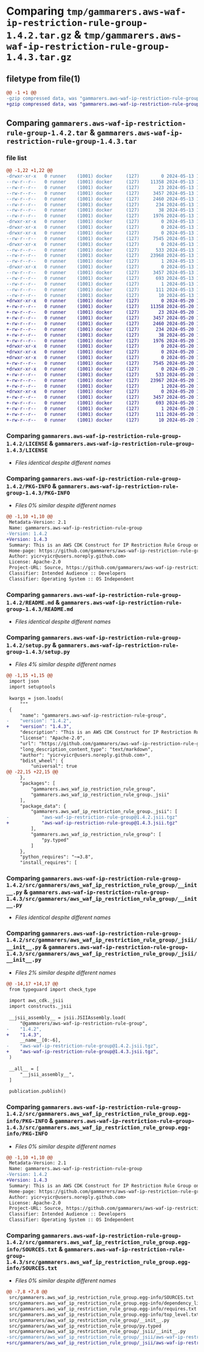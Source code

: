 # Comparing `tmp/gammarers.aws-waf-ip-restriction-rule-group-1.4.2.tar.gz` & `tmp/gammarers.aws-waf-ip-restriction-rule-group-1.4.3.tar.gz`

## filetype from file(1)

```diff
@@ -1 +1 @@
-gzip compressed data, was "gammarers.aws-waf-ip-restriction-rule-group-1.4.2.tar", last modified: Mon May 13 19:19:59 2024, max compression
+gzip compressed data, was "gammarers.aws-waf-ip-restriction-rule-group-1.4.3.tar", last modified: Mon May 20 19:20:08 2024, max compression
```

## Comparing `gammarers.aws-waf-ip-restriction-rule-group-1.4.2.tar` & `gammarers.aws-waf-ip-restriction-rule-group-1.4.3.tar`

### file list

```diff
@@ -1,22 +1,22 @@
-drwxr-xr-x   0 runner    (1001) docker     (127)        0 2024-05-13 19:19:59.404374 gammarers.aws-waf-ip-restriction-rule-group-1.4.2/
--rw-r--r--   0 runner    (1001) docker     (127)    11358 2024-05-13 19:19:47.000000 gammarers.aws-waf-ip-restriction-rule-group-1.4.2/LICENSE
--rw-r--r--   0 runner    (1001) docker     (127)       23 2024-05-13 19:19:47.000000 gammarers.aws-waf-ip-restriction-rule-group-1.4.2/MANIFEST.in
--rw-r--r--   0 runner    (1001) docker     (127)     3457 2024-05-13 19:19:59.404374 gammarers.aws-waf-ip-restriction-rule-group-1.4.2/PKG-INFO
--rw-r--r--   0 runner    (1001) docker     (127)     2460 2024-05-13 19:19:47.000000 gammarers.aws-waf-ip-restriction-rule-group-1.4.2/README.md
--rw-r--r--   0 runner    (1001) docker     (127)      234 2024-05-13 19:19:47.000000 gammarers.aws-waf-ip-restriction-rule-group-1.4.2/pyproject.toml
--rw-r--r--   0 runner    (1001) docker     (127)       38 2024-05-13 19:19:59.404374 gammarers.aws-waf-ip-restriction-rule-group-1.4.2/setup.cfg
--rw-r--r--   0 runner    (1001) docker     (127)     1976 2024-05-13 19:19:47.000000 gammarers.aws-waf-ip-restriction-rule-group-1.4.2/setup.py
-drwxr-xr-x   0 runner    (1001) docker     (127)        0 2024-05-13 19:19:59.400375 gammarers.aws-waf-ip-restriction-rule-group-1.4.2/src/
-drwxr-xr-x   0 runner    (1001) docker     (127)        0 2024-05-13 19:19:59.400375 gammarers.aws-waf-ip-restriction-rule-group-1.4.2/src/gammarers/
-drwxr-xr-x   0 runner    (1001) docker     (127)        0 2024-05-13 19:19:59.404374 gammarers.aws-waf-ip-restriction-rule-group-1.4.2/src/gammarers/aws_waf_ip_restriction_rule_group/
--rw-r--r--   0 runner    (1001) docker     (127)     7545 2024-05-13 19:19:47.000000 gammarers.aws-waf-ip-restriction-rule-group-1.4.2/src/gammarers/aws_waf_ip_restriction_rule_group/__init__.py
-drwxr-xr-x   0 runner    (1001) docker     (127)        0 2024-05-13 19:19:59.404374 gammarers.aws-waf-ip-restriction-rule-group-1.4.2/src/gammarers/aws_waf_ip_restriction_rule_group/_jsii/
--rw-r--r--   0 runner    (1001) docker     (127)      533 2024-05-13 19:19:47.000000 gammarers.aws-waf-ip-restriction-rule-group-1.4.2/src/gammarers/aws_waf_ip_restriction_rule_group/_jsii/__init__.py
--rw-r--r--   0 runner    (1001) docker     (127)    23968 2024-05-13 19:19:47.000000 gammarers.aws-waf-ip-restriction-rule-group-1.4.2/src/gammarers/aws_waf_ip_restriction_rule_group/_jsii/aws-waf-ip-restriction-rule-group@1.4.2.jsii.tgz
--rw-r--r--   0 runner    (1001) docker     (127)        1 2024-05-13 19:19:47.000000 gammarers.aws-waf-ip-restriction-rule-group-1.4.2/src/gammarers/aws_waf_ip_restriction_rule_group/py.typed
-drwxr-xr-x   0 runner    (1001) docker     (127)        0 2024-05-13 19:19:59.404374 gammarers.aws-waf-ip-restriction-rule-group-1.4.2/src/gammarers.aws_waf_ip_restriction_rule_group.egg-info/
--rw-r--r--   0 runner    (1001) docker     (127)     3457 2024-05-13 19:19:59.000000 gammarers.aws-waf-ip-restriction-rule-group-1.4.2/src/gammarers.aws_waf_ip_restriction_rule_group.egg-info/PKG-INFO
--rw-r--r--   0 runner    (1001) docker     (127)      693 2024-05-13 19:19:59.000000 gammarers.aws-waf-ip-restriction-rule-group-1.4.2/src/gammarers.aws_waf_ip_restriction_rule_group.egg-info/SOURCES.txt
--rw-r--r--   0 runner    (1001) docker     (127)        1 2024-05-13 19:19:59.000000 gammarers.aws-waf-ip-restriction-rule-group-1.4.2/src/gammarers.aws_waf_ip_restriction_rule_group.egg-info/dependency_links.txt
--rw-r--r--   0 runner    (1001) docker     (127)      111 2024-05-13 19:19:59.000000 gammarers.aws-waf-ip-restriction-rule-group-1.4.2/src/gammarers.aws_waf_ip_restriction_rule_group.egg-info/requires.txt
--rw-r--r--   0 runner    (1001) docker     (127)       10 2024-05-13 19:19:59.000000 gammarers.aws-waf-ip-restriction-rule-group-1.4.2/src/gammarers.aws_waf_ip_restriction_rule_group.egg-info/top_level.txt
+drwxr-xr-x   0 runner    (1001) docker     (127)        0 2024-05-20 19:20:08.578527 gammarers.aws-waf-ip-restriction-rule-group-1.4.3/
+-rw-r--r--   0 runner    (1001) docker     (127)    11358 2024-05-20 19:19:58.000000 gammarers.aws-waf-ip-restriction-rule-group-1.4.3/LICENSE
+-rw-r--r--   0 runner    (1001) docker     (127)       23 2024-05-20 19:19:58.000000 gammarers.aws-waf-ip-restriction-rule-group-1.4.3/MANIFEST.in
+-rw-r--r--   0 runner    (1001) docker     (127)     3457 2024-05-20 19:20:08.578527 gammarers.aws-waf-ip-restriction-rule-group-1.4.3/PKG-INFO
+-rw-r--r--   0 runner    (1001) docker     (127)     2460 2024-05-20 19:19:58.000000 gammarers.aws-waf-ip-restriction-rule-group-1.4.3/README.md
+-rw-r--r--   0 runner    (1001) docker     (127)      234 2024-05-20 19:19:58.000000 gammarers.aws-waf-ip-restriction-rule-group-1.4.3/pyproject.toml
+-rw-r--r--   0 runner    (1001) docker     (127)       38 2024-05-20 19:20:08.578527 gammarers.aws-waf-ip-restriction-rule-group-1.4.3/setup.cfg
+-rw-r--r--   0 runner    (1001) docker     (127)     1976 2024-05-20 19:19:58.000000 gammarers.aws-waf-ip-restriction-rule-group-1.4.3/setup.py
+drwxr-xr-x   0 runner    (1001) docker     (127)        0 2024-05-20 19:20:08.574526 gammarers.aws-waf-ip-restriction-rule-group-1.4.3/src/
+drwxr-xr-x   0 runner    (1001) docker     (127)        0 2024-05-20 19:20:08.574526 gammarers.aws-waf-ip-restriction-rule-group-1.4.3/src/gammarers/
+drwxr-xr-x   0 runner    (1001) docker     (127)        0 2024-05-20 19:20:08.578527 gammarers.aws-waf-ip-restriction-rule-group-1.4.3/src/gammarers/aws_waf_ip_restriction_rule_group/
+-rw-r--r--   0 runner    (1001) docker     (127)     7545 2024-05-20 19:19:58.000000 gammarers.aws-waf-ip-restriction-rule-group-1.4.3/src/gammarers/aws_waf_ip_restriction_rule_group/__init__.py
+drwxr-xr-x   0 runner    (1001) docker     (127)        0 2024-05-20 19:20:08.578527 gammarers.aws-waf-ip-restriction-rule-group-1.4.3/src/gammarers/aws_waf_ip_restriction_rule_group/_jsii/
+-rw-r--r--   0 runner    (1001) docker     (127)      533 2024-05-20 19:19:58.000000 gammarers.aws-waf-ip-restriction-rule-group-1.4.3/src/gammarers/aws_waf_ip_restriction_rule_group/_jsii/__init__.py
+-rw-r--r--   0 runner    (1001) docker     (127)    23967 2024-05-20 19:19:58.000000 gammarers.aws-waf-ip-restriction-rule-group-1.4.3/src/gammarers/aws_waf_ip_restriction_rule_group/_jsii/aws-waf-ip-restriction-rule-group@1.4.3.jsii.tgz
+-rw-r--r--   0 runner    (1001) docker     (127)        1 2024-05-20 19:19:58.000000 gammarers.aws-waf-ip-restriction-rule-group-1.4.3/src/gammarers/aws_waf_ip_restriction_rule_group/py.typed
+drwxr-xr-x   0 runner    (1001) docker     (127)        0 2024-05-20 19:20:08.578527 gammarers.aws-waf-ip-restriction-rule-group-1.4.3/src/gammarers.aws_waf_ip_restriction_rule_group.egg-info/
+-rw-r--r--   0 runner    (1001) docker     (127)     3457 2024-05-20 19:20:08.000000 gammarers.aws-waf-ip-restriction-rule-group-1.4.3/src/gammarers.aws_waf_ip_restriction_rule_group.egg-info/PKG-INFO
+-rw-r--r--   0 runner    (1001) docker     (127)      693 2024-05-20 19:20:08.000000 gammarers.aws-waf-ip-restriction-rule-group-1.4.3/src/gammarers.aws_waf_ip_restriction_rule_group.egg-info/SOURCES.txt
+-rw-r--r--   0 runner    (1001) docker     (127)        1 2024-05-20 19:20:08.000000 gammarers.aws-waf-ip-restriction-rule-group-1.4.3/src/gammarers.aws_waf_ip_restriction_rule_group.egg-info/dependency_links.txt
+-rw-r--r--   0 runner    (1001) docker     (127)      111 2024-05-20 19:20:08.000000 gammarers.aws-waf-ip-restriction-rule-group-1.4.3/src/gammarers.aws_waf_ip_restriction_rule_group.egg-info/requires.txt
+-rw-r--r--   0 runner    (1001) docker     (127)       10 2024-05-20 19:20:08.000000 gammarers.aws-waf-ip-restriction-rule-group-1.4.3/src/gammarers.aws_waf_ip_restriction_rule_group.egg-info/top_level.txt
```

### Comparing `gammarers.aws-waf-ip-restriction-rule-group-1.4.2/LICENSE` & `gammarers.aws-waf-ip-restriction-rule-group-1.4.3/LICENSE`

 * *Files identical despite different names*

### Comparing `gammarers.aws-waf-ip-restriction-rule-group-1.4.2/PKG-INFO` & `gammarers.aws-waf-ip-restriction-rule-group-1.4.3/PKG-INFO`

 * *Files 0% similar despite different names*

```diff
@@ -1,10 +1,10 @@
 Metadata-Version: 2.1
 Name: gammarers.aws-waf-ip-restriction-rule-group
-Version: 1.4.2
+Version: 1.4.3
 Summary: This is an AWS CDK Construct for IP Restriction Rule Group on WAF V2
 Home-page: https://github.com/gammarers/aws-waf-ip-restriction-rule-group.git
 Author: yicr<yicr@users.noreply.github.com>
 License: Apache-2.0
 Project-URL: Source, https://github.com/gammarers/aws-waf-ip-restriction-rule-group.git
 Classifier: Intended Audience :: Developers
 Classifier: Operating System :: OS Independent
```

### Comparing `gammarers.aws-waf-ip-restriction-rule-group-1.4.2/README.md` & `gammarers.aws-waf-ip-restriction-rule-group-1.4.3/README.md`

 * *Files identical despite different names*

### Comparing `gammarers.aws-waf-ip-restriction-rule-group-1.4.2/setup.py` & `gammarers.aws-waf-ip-restriction-rule-group-1.4.3/setup.py`

 * *Files 4% similar despite different names*

```diff
@@ -1,15 +1,15 @@
 import json
 import setuptools
 
 kwargs = json.loads(
     """
 {
     "name": "gammarers.aws-waf-ip-restriction-rule-group",
-    "version": "1.4.2",
+    "version": "1.4.3",
     "description": "This is an AWS CDK Construct for IP Restriction Rule Group on WAF V2",
     "license": "Apache-2.0",
     "url": "https://github.com/gammarers/aws-waf-ip-restriction-rule-group.git",
     "long_description_content_type": "text/markdown",
     "author": "yicr<yicr@users.noreply.github.com>",
     "bdist_wheel": {
         "universal": true
@@ -22,15 +22,15 @@
     },
     "packages": [
         "gammarers.aws_waf_ip_restriction_rule_group",
         "gammarers.aws_waf_ip_restriction_rule_group._jsii"
     ],
     "package_data": {
         "gammarers.aws_waf_ip_restriction_rule_group._jsii": [
-            "aws-waf-ip-restriction-rule-group@1.4.2.jsii.tgz"
+            "aws-waf-ip-restriction-rule-group@1.4.3.jsii.tgz"
         ],
         "gammarers.aws_waf_ip_restriction_rule_group": [
             "py.typed"
         ]
     },
     "python_requires": "~=3.8",
     "install_requires": [
```

### Comparing `gammarers.aws-waf-ip-restriction-rule-group-1.4.2/src/gammarers/aws_waf_ip_restriction_rule_group/__init__.py` & `gammarers.aws-waf-ip-restriction-rule-group-1.4.3/src/gammarers/aws_waf_ip_restriction_rule_group/__init__.py`

 * *Files identical despite different names*

### Comparing `gammarers.aws-waf-ip-restriction-rule-group-1.4.2/src/gammarers/aws_waf_ip_restriction_rule_group/_jsii/__init__.py` & `gammarers.aws-waf-ip-restriction-rule-group-1.4.3/src/gammarers/aws_waf_ip_restriction_rule_group/_jsii/__init__.py`

 * *Files 2% similar despite different names*

```diff
@@ -14,17 +14,17 @@
 from typeguard import check_type
 
 import aws_cdk._jsii
 import constructs._jsii
 
 __jsii_assembly__ = jsii.JSIIAssembly.load(
     "@gammarers/aws-waf-ip-restriction-rule-group",
-    "1.4.2",
+    "1.4.3",
     __name__[0:-6],
-    "aws-waf-ip-restriction-rule-group@1.4.2.jsii.tgz",
+    "aws-waf-ip-restriction-rule-group@1.4.3.jsii.tgz",
 )
 
 __all__ = [
     "__jsii_assembly__",
 ]
 
 publication.publish()
```

### Comparing `gammarers.aws-waf-ip-restriction-rule-group-1.4.2/src/gammarers.aws_waf_ip_restriction_rule_group.egg-info/PKG-INFO` & `gammarers.aws-waf-ip-restriction-rule-group-1.4.3/src/gammarers.aws_waf_ip_restriction_rule_group.egg-info/PKG-INFO`

 * *Files 0% similar despite different names*

```diff
@@ -1,10 +1,10 @@
 Metadata-Version: 2.1
 Name: gammarers.aws-waf-ip-restriction-rule-group
-Version: 1.4.2
+Version: 1.4.3
 Summary: This is an AWS CDK Construct for IP Restriction Rule Group on WAF V2
 Home-page: https://github.com/gammarers/aws-waf-ip-restriction-rule-group.git
 Author: yicr<yicr@users.noreply.github.com>
 License: Apache-2.0
 Project-URL: Source, https://github.com/gammarers/aws-waf-ip-restriction-rule-group.git
 Classifier: Intended Audience :: Developers
 Classifier: Operating System :: OS Independent
```

### Comparing `gammarers.aws-waf-ip-restriction-rule-group-1.4.2/src/gammarers.aws_waf_ip_restriction_rule_group.egg-info/SOURCES.txt` & `gammarers.aws-waf-ip-restriction-rule-group-1.4.3/src/gammarers.aws_waf_ip_restriction_rule_group.egg-info/SOURCES.txt`

 * *Files 0% similar despite different names*

```diff
@@ -7,8 +7,8 @@
 src/gammarers.aws_waf_ip_restriction_rule_group.egg-info/SOURCES.txt
 src/gammarers.aws_waf_ip_restriction_rule_group.egg-info/dependency_links.txt
 src/gammarers.aws_waf_ip_restriction_rule_group.egg-info/requires.txt
 src/gammarers.aws_waf_ip_restriction_rule_group.egg-info/top_level.txt
 src/gammarers/aws_waf_ip_restriction_rule_group/__init__.py
 src/gammarers/aws_waf_ip_restriction_rule_group/py.typed
 src/gammarers/aws_waf_ip_restriction_rule_group/_jsii/__init__.py
-src/gammarers/aws_waf_ip_restriction_rule_group/_jsii/aws-waf-ip-restriction-rule-group@1.4.2.jsii.tgz
+src/gammarers/aws_waf_ip_restriction_rule_group/_jsii/aws-waf-ip-restriction-rule-group@1.4.3.jsii.tgz
```

